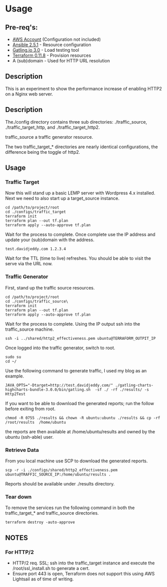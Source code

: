 # Usage

## Pre-req's:

 - [AWS Account](http://aws.amazon.com/) (Configuration not included)
 - [Ansible 2.5.1](https://www.ansible.com/) -  Resource configuration
 - [Gatling.io 3.0](https://gatling.io/) - Load testing tool
 - [Terraform 0.11.8](https://www.terraform.io/) - Provision resources
 - A (sub)domain - Used for HTTP URL resolution

## Description

This is an experiment to show the performance increase of enabling HTTP2 on a Nginx web server.

## Description

The./config directory contains three sub directories: ./traffic_source, ./traffic_target_http, and ./traffic_target_http2.

traffic_source a traffic generator resource.

The two traffic_target_* directories are nearly identical configurations, the difference being the toggle of http2.

## Usage

### Traffic Target

Now this will stand up a basic LEMP server with Wordpress 4.x installed. Next we need to also start up a target_source instance.

    cd /path/to/project/root    
    cd ./configs/traffic_target
    terraform init
    terraform plan --out tf.plan
    terraform apply --auto-approve tf.plan

Wait for the process to complete. Once complete use the IP address and update your (sub)domain with the address.

    test.davidjeddy.com 1.2.3.4

Wait for the TTL (time to live) refreshes. You should be able to visit the  serve via the URL now.

### Traffic Generator

First, stand up the traffic source resources.

    cd /path/to/project/root
    cd ./configs/traffic_source\
    terraform init
    terraform plan --out tf.plan
    terraform apply --auto-approve tf.plan

Wait for the process to complete. Using the IP output ssh into the traffic_source machine.

    ssh -i ../shared/http2_effectiveness.pem ubuntu@TERRAFORM_OUTPIT_IP

Once logged into the traffic generator, switch to root.

    sudo su
    cd ~/
    
Use the following command to generate traffic, I used my blog as an example.

    JAVA_OPTS="-Dtarget=http://test.davidjeddy.com/" ./gatling-charts-highcharts-bundle-3.0.0/bin/gatling.sh  -sf ./ -rf ./results/ -s Http2Test

If you want to be able to download the generated reports; run the follow before exiting from root.

    chmod -R 0755 ./results && chown -R ubuntu:ubuntu ./results && cp -rf /root/results  /home/ubuntu
   
the reports are then available at /home/ubuntu/results and owned by the ubuntu (ssh-able) user.

### Retrieve Data

From you local machine use SCP to download the generated reports.

    scp -r -i ./configs/shared/http2_effectiveness.pem  ubuntu@TRAFFIC_SOURCE_IP:/home/ubuntu/results .

Reports should be available under ./results directory.

### Tear down

To remove the services run the following command in both the traffic_target_* and traffic_source directories.

    terraform destroy -auto-approve

## NOTES
### For HTTP/2
 - HTTP/2 req. SSL; ssh into the traffic_target instance and execute the /root/ssl_install.sh to generate a cert.
  - Ensure port 443 is open, Terraform does not support this using AWS Lightsail as of time of writing.
